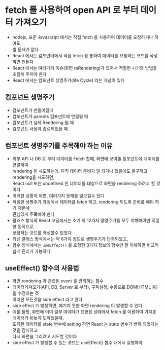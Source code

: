 # fetch 를 사용하여 open API 로 부터 데이터 가져오기

- nodejs, 표준 Javascript 에서는 직접 fetch 를 사용하여 데이터를 요청하거나 하여도  
  별 문제가 없다
- React 에서는 컴포넌터에서 직접 fetch 를 통하여 데이터를 요청하는 코드를 작성하면 안된다
- React 에서는 여러가지 이슈(화면 reRendering)가 있어서 적절한 시기와 방법을 조절해 주어야 한다
- React 에서는 컴포넌트 생명주기(life Cycle) 라는 개념이 있다

## 컴포넌트 생명주기

- 컴포넌트가 만들어질때
- 컴포넌트가 parents 컴포넌트에 연결될 때
- 컴포넌트가 실제 Rendering 될 때
- 컴포넌트 사용이 종료되었을 때

## 컴포넌트 생명주기를 주목해야 하는 이유

- 외부 API 나 DB 로 부터 데이터를 Fetch 할때, 화면에 보여줄 컴포넌트에 데이터를 연결하여  
  rendering 을 시도하는데, 아직 데이터 준비가 덜 되거나 했음에도 불구하고 rendering을 시도하면,  
  React null 또는 undefined 인 데이터를 대상으로 화면을 rendering 하려고 할 것이다
- 이러한 상황이 되면, 여러가지 문제를 일으킬수 있다
- 적절한 생명주기 과정에서 데이터를 fetch 하고, rendering 되도록 준비를 해야 하기 때문에  
  관심있게 주목해야 한다
- 클래스 방식의 React 코딩에서는 초기 약 12가지 생명주기를 모두 이해해야만 적절한 동작으로  
  보장하는 코드를 작성할수 있었다
- 최신 클래스 방식에서는 약 6가지 정도로 생명주기가 단축되었고,
- 함수 방식에서는 `useEffect()` 를 포함한 3가지 정보의 함수만 잘 이해하면 비교적 쉽게 관리가 가능하다

## useEffect() 함수의 사용법

- 화면 rendering 과 관련된 event 를 관리하는 함수
- 데이터가져오기(API, DB, Server 로 부터), 구독설정, 수동으로 DOM(HTML 등)을 수정하는 것  
  이러한 모든것을 side effect 라고 한다
- side effect 가 발생하면, 예기치 못한 화면 rendering 이 발생할 수 있다
- 예를 들명, 화면에 이미 일부 데이터가 표현된 상태에서 fetch 를 이용하여 가져온 데이터가 뒤늦게 도착했을때,  
  도착한 데이터를 state 변수에 setting 하면 React 는 state 변수가 변화 되었다는 것을 감지하고  
  다시 화면을 그리려고 시도할 것이다
- side effect 가 발생할 수 있는 코드는 useEffect() 함수 내에서 실행하자
